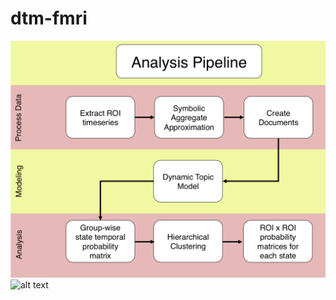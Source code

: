 # dtm-fmri
![alt text](https://github.com/boomsbloom/dtm-fmri/blob/master/DTM/figures/pipeline.png)
![alt text](http://i.imgur.com/k8T259F.png)

